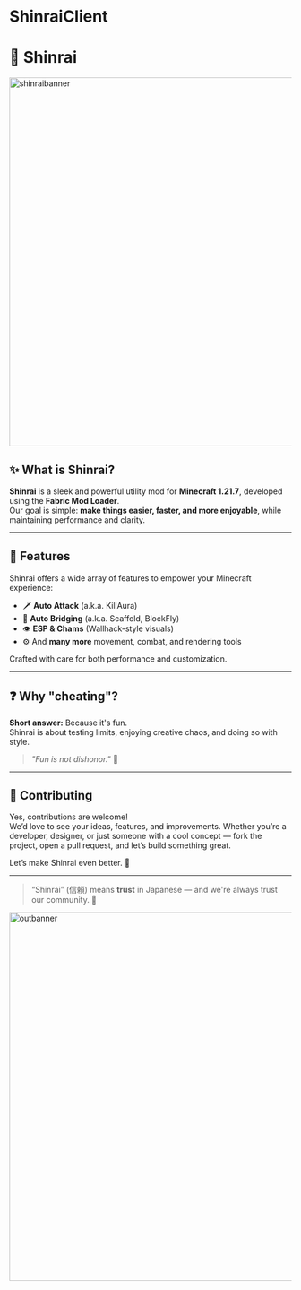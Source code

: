 # ShinraiClient
# 🍁 Shinrai
<img width="1920" height="658" alt="shinraibanner" src="https://github.com/user-attachments/assets/6c637b2d-b035-4f3e-a7ae-ca0ff3f2202a" />

## ✨ What is Shinrai?

**Shinrai** is a sleek and powerful utility mod for **Minecraft 1.21.7**, developed using the **Fabric Mod Loader**.  
Our goal is simple: **make things easier, faster, and more enjoyable**, while maintaining performance and clarity.

---

## 🔴 Features

Shinrai offers a wide array of features to empower your Minecraft experience:

- 🗡️ **Auto Attack** (a.k.a. KillAura)  
- 🧱 **Auto Bridging** (a.k.a. Scaffold, BlockFly)  
- 👁️ **ESP & Chams** (Wallhack-style visuals)  
- ⚙️ And **many more** movement, combat, and rendering tools

Crafted with care for both performance and customization.

---

## ❓ Why "cheating"?

**Short answer:** Because it's fun.  
Shinrai is about testing limits, enjoying creative chaos, and doing so with style.

> _"Fun is not dishonor."_ 🥋

---

## 🤝 Contributing

Yes, contributions are welcome!  
We’d love to see your ideas, features, and improvements. Whether you’re a developer, designer, or just someone with a cool concept — fork the project, open a pull request, and let’s build something great.

Let’s make Shinrai even better. 🍁

---

> “Shinrai” (信頼) means **trust** in Japanese — and we're always trust our community. 💖

<img width="1920" height="658" alt="outbanner" src="https://github.com/user-attachments/assets/3d1279f7-05b1-41c0-853a-6eac7802c03f" />

